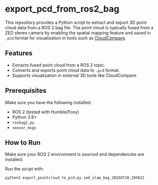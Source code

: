 
# export_pcd_from_ros2_bag

This repository provides a Python script to extract and export 3D point cloud data from a ROS 2 bag file. The point cloud is typically fused from a ZED stereo camera by enabling the spatial mapping feature and saved in `.pcd` format for visualization in tools such as [CloudCompare](https://www.cloudcompare.org/).

## Features

- Extracts fused point cloud from a ROS 2 topic.
- Converts and exports point cloud data to `.pcd` format.
- Supports visualization in external 3D tools like CloudCompare.

## Prerequisites

Make sure you have the following installed:

- ROS 2 (tested with Humble/Foxy)
- Python 3.8+
- `rosbag2_py`
- `sensor_msgs`



## How to Run

Make sure your ROS 2 environment is sourced and dependencies are installed.

Run the script with:

```bash
python3 export_pointcloud_to_pcd.py zed_slam_bag_20250728_203622
